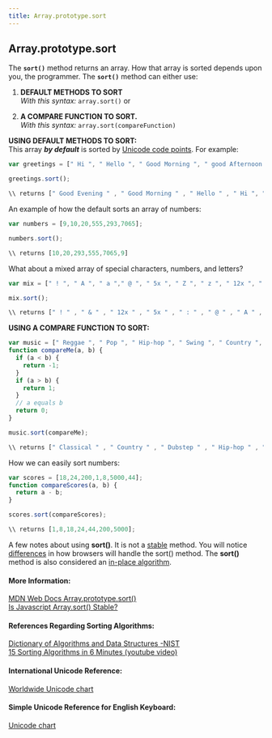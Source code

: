 ```yaml
---
title: Array.prototype.sort
---
```

## Array.prototype.sort
<!-- The article goes here, in GitHub-flavored Markdown. Feel free to add YouTube videos, images, and CodePen/JSBin embeds  -->
The <b>`sort()`</b> method returns an array. How that array is sorted depends upon you, the programmer. The <b>`sort()`</b> method can either use:
  1. <b>DEFAULT METHODS TO SORT</b></br>
          <i>With this syntax:</i> `array.sort()` or</br>
  
  2. <b>A COMPARE FUNCTION TO SORT.</b></br> 
          <i>With this syntax:</i> `array.sort(compareFunction)`

<b>USING DEFAULT METHODS TO SORT:</b></br>
This array <b><i>by default</b></i> is sorted by <a href='http://www.unicode.org/charts/' target='_blank' rel='nofollow'>Unicode code points</a>. For example:
```javascript
var greetings = [" Hi ", " Hello ", " Good Morning ", " good Afternoon ", " Good Evening "];

greetings.sort();

\\ returns [" Good Evening " , " Good Morning " , " Hello " , " Hi ", " good Afternoon "]
```
An example of how the default sorts an array of numbers:
```javascript
var numbers = [9,10,20,555,293,7065];

numbers.sort();

\\ returns [10,20,293,555,7065,9]
```
What about a mixed array of special characters, numbers, and letters?
```javascript
var mix = [" ! ", " A ", " a "," @ ", " 5x ", " Z ", " z ", " 12x ", " H "," h ", " & ", " : "];

mix.sort();

\\ returns [" ! " , " & " , " 12x " , " 5x " , " : " , " @ " , " A " , " H " , " Z " , " a " , " h " , " z "];
```
<b>USING A COMPARE FUNCTION TO SORT:</b></br>
```javascript
var music = [" Reggae ", " Pop ", " Hip-hop ", " Swing ", " Country ", " Dubstep ", " Jazz ", " Classical "];
function compareMe(a, b) {
  if (a < b) {
    return -1;
  }
  if (a > b) {
    return 1;
  }
  // a equals b
  return 0;
}

music.sort(compareMe);

\\ returns [" Classical " , " Country " , " Dubstep " , " Hip-hop " , " Jazz " , " Pop " , " Reggae " , " Swing "]
```
How we can easily sort numbers:
```javascript
var scores = [18,24,200,1,8,5000,44];
function compareScores(a, b) {
  return a - b;
}

scores.sort(compareScores);

\\ returns [1,8,18,24,44,200,5000];
```
A few notes about using <b>sort()</b>. It is not a <a href='https://en.wikipedia.org/wiki/Sorting_algorithm#Stability' target='_blank' rel='nofollow'>stable</a> method. You will notice <a href='https://medium.com/@fsufitch/is-javascript-array-sort-stable-46b90822543f' target='_blank' rel='nofollow'>differences</a> in how browsers will handle the sort() method. The <b>sort()</b> method is also considered an <a href='https://en.wikipedia.org/wiki/In-place_algorithm' target='_blank' rel='nofollow'>in-place algorithm</a>.

#### More Information:
<a href='https://developer.mozilla.org/en-US/docs/Web/JavaScript/Reference/Global_Objects/Array/sort' target='_blank' rel='nofollow'>MDN Web Docs Array.prototype.sort()</a></br>
<a href='https://medium.com/@fsufitch/is-javascript-array-sort-stable-46b90822543f' target='_blank' rel='nofollow'>Is Javascript Array.sort() Stable?</a></br>
<h4>References Regarding Sorting Algorithms:</h4>
<a href='https://xlinux.nist.gov/dads/' target='_blank' rel='nofollow'>Dictionary of Algorithms and Data Structures -NIST</a></br>
<a href='https://www.youtube.com/watch?v=kPRA0W1kECg' target='_blank' rel='nofollow'>15 Sorting Algorithms in 6 Minutes (youtube video)</a></br>
<h4>International Unicode Reference:</h4>
<a href='http://www.unicode.org/charts/' target='_blank' rel='nofollow'>Worldwide Unicode chart</a></br>
<h4>Simple Unicode Reference for English Keyboard:</h4>
<a href='http://jrgraphix.net/r/Unicode/0020-007F' target='_blank' rel='nofollow'>Unicode chart</a></br>
